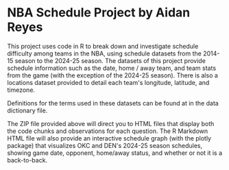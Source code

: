 # NBA Schedule Project by Aidan Reyes

This project uses code in R to break down and investigate schedule difficulty among teams in the NBA, using schedule datasets from the 2014-15 season to the 2024-25 season. The datasets of this project provide schedule information such as the date, home / away team, and team stats from the game (with the exception of the 2024-25 season). There is also a locations dataset provided to detail each team's longitude, latitude, and timezone. 

Definitions for the terms used in these datasets can be found at in the data dictionary file. 

The ZIP file provided above will direct you to HTML files that display both the code chunks and observations for each question. The R Markdown HTML file will also provide an interactive schedule graph (with the plotly package) that visualizes OKC and DEN's 2024-25 season schedules, showing game date, opponent, home/away status, and whether or not it is a back-to-back. 

